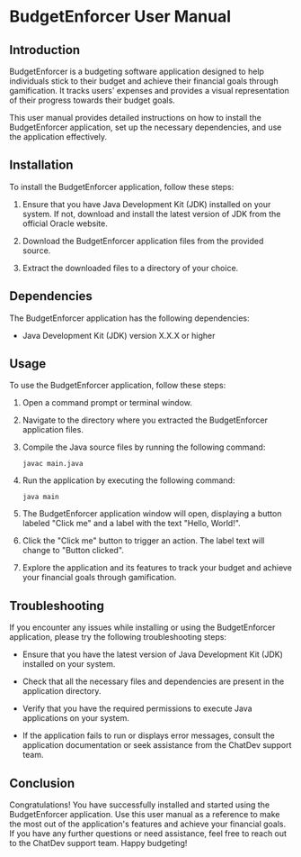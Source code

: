 # BudgetEnforcer User Manual

## Introduction

BudgetEnforcer is a budgeting software application designed to help individuals stick to their budget and achieve their financial goals through gamification. It tracks users' expenses and provides a visual representation of their progress towards their budget goals.

This user manual provides detailed instructions on how to install the BudgetEnforcer application, set up the necessary dependencies, and use the application effectively.

## Installation

To install the BudgetEnforcer application, follow these steps:

1. Ensure that you have Java Development Kit (JDK) installed on your system. If not, download and install the latest version of JDK from the official Oracle website.

2. Download the BudgetEnforcer application files from the provided source.

3. Extract the downloaded files to a directory of your choice.

## Dependencies

The BudgetEnforcer application has the following dependencies:

- Java Development Kit (JDK) version X.X.X or higher

## Usage

To use the BudgetEnforcer application, follow these steps:

1. Open a command prompt or terminal window.

2. Navigate to the directory where you extracted the BudgetEnforcer application files.

3. Compile the Java source files by running the following command:

   ```
   javac main.java
   ```

4. Run the application by executing the following command:

   ```
   java main
   ```

5. The BudgetEnforcer application window will open, displaying a button labeled "Click me" and a label with the text "Hello, World!".

6. Click the "Click me" button to trigger an action. The label text will change to "Button clicked".

7. Explore the application and its features to track your budget and achieve your financial goals through gamification.

## Troubleshooting

If you encounter any issues while installing or using the BudgetEnforcer application, please try the following troubleshooting steps:

- Ensure that you have the latest version of Java Development Kit (JDK) installed on your system.

- Check that all the necessary files and dependencies are present in the application directory.

- Verify that you have the required permissions to execute Java applications on your system.

- If the application fails to run or displays error messages, consult the application documentation or seek assistance from the ChatDev support team.

## Conclusion

Congratulations! You have successfully installed and started using the BudgetEnforcer application. Use this user manual as a reference to make the most out of the application's features and achieve your financial goals. If you have any further questions or need assistance, feel free to reach out to the ChatDev support team. Happy budgeting!